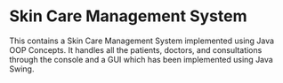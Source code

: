 # Skin Care Management System
This contains a Skin Care Management System implemented using Java OOP Concepts. It handles all the patients, doctors, and consultations through the console and a GUI which has been implemented using Java Swing.
